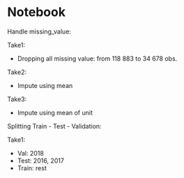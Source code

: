 # Notebook

Handle missing_value:

Take1:

- Dropping all missing value: from 118 883 to 34 678 obs. 



Take2:

- Impute using mean



Take3:

- Impute using mean of unit



Splitting Train - Test - Validation:

Take1:

- Val: 2018
- Test: 2016, 2017
- Train:  rest